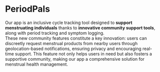 # PeriodPals

Our app is an inclusive cycle tracking tool designed to **support menstruating individuals** thanks to **innovative community support tools**, along with period tracking and symptom logging.  
These new community features constitute a key innovation: users can discreetly request menstrual products from nearby users through geolocation-based notifications, ensuring privacy and encouraging real-time support. This feature not only helps users in need but also fosters a supportive community, making our app a comprehensive solution for menstrual health management.

